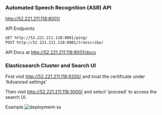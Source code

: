 ### Automated Speech Recognition (ASR) API

<a href="http://52.221.211.118:8001/" target="_blank" rel="noopener noreferrer">http://52.221.211.118:8001/</a>

API Endpoints

```bash
GET http://52.221.211.118:8001/ping/
POST http://52.221.211.118:8001/transcribe/
```

API Docs at <a href="http://52.221.211.118:8001/docs" target="_blank" rel="noopener noreferrer">http://52.221.211.118:8001/docs</a>

### Elasticsearch Cluster and Search UI

First visit <a href="http://52.221.211.118:9200/" target="_blank" rel="noopener noreferrer">http://52.221.211.118:9200/</a> and trust the certificate under 'Advanced settings'

Then visit <a href="http://52.221.211.118:3000/" target="_blank" rel="noopener noreferrer">http://52.221.211.118:3000/</a> and select 'proceed' to access the search UI.

Example
![deployment-ss](https://github.com/user-attachments/assets/cc49a66c-bd0d-4f73-aee2-dbdbfbbbab4a)

